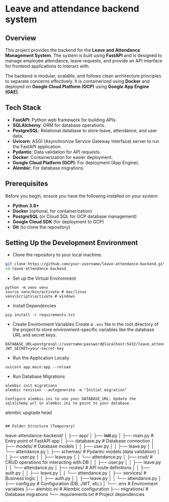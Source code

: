 # Leave and attendance backend system
## Overview
This project provides the backend for the **Leave and Attendance Management System**. The system is built using **FastAPI** and is designed to manage employee attendance, leave requests, and provide an API interface for frontend applications to interact with.

The backend is modular, scalable, and follows clean architecture principles to separate concerns effectively. It is containerized using **Docker** and deployed on **Google Cloud Platform (GCP)** using **Google App Engine (GAE)**.

## Tech Stack
- **FastAPI**: Python web framework for building APIs.
- **SQLAlchemy**: ORM for database operations.
- **PostgreSQL**: Relational database to store leave, attendance, and user data.
- **Uvicorn**: ASGI (Asynchronize Service Gateway Interface) server to run the FastAPI application.
- **Pydantic**: Data validation for API requests.
- **Docker**: Containerization for easier deployment.
- **Google Cloud Platform (GCP)**: For deployment (App Engine).
- **Alembic**: For database migrations.

## Prerequisites
Before you begin, ensure you have the following installed on your system:
- **Python 3.8+**
- **Docker** (optional, for containerization)
- **PostgreSQL** (or Cloud SQL for GCP database management)
- **Google Cloud SDK** (for deployment to GCP)
- **Git** (to clone the repository)

## Setting Up the Development Environment

- Clone the repository to your local machine:

```bash
git clone https://github.com/your-username/leave-attendance-backend.git
cd leave-attendance-backend
```

- Set up the Virtual Environment
```
python -m venv venv
source venv/bin/activate # mac/linux
venv\Scripts\activate # windows
```

- Install Dependencies
```
pip install -r requirements.txt
```

- Create Environment Variables
Create a `.env` file in the root directory of the project to store environment-specific variables like the database URL and secret keys.
```
DATABASE_URL=postgresql://username:password@localhost:5432/leave_attendance
JWT_SECRET=your-secret-key
```

- Run the Application Locally
```
uvicorn app.main:app --reload
```


- Run Database Migrations
```
alembic init migrations
alembic revision --autogenerate -m "Initial migration"

Configure alembic.ini to use your DATABASE_URL: Update the sqlalchemy.url in alembic.ini to point to your database.
```
alembic upgrade head
```

## Folder Structure (Temporary)

``` 
leave-attendance-backend/
│
├── app/
│   ├── __init__.py
│   ├── main.py                     # Entry point of FastAPI app
│   ├── database.py                  # Database connection
│   ├── models/                      # Database models
│   │   ├── user.py
│   │   ├── leave.py
│   │   └── attendance.py
│   ├── schemas/                     # Pydantic models (data validation)
│   │   ├── user.py
│   │   ├── leave.py
│   │   └── attendance.py
│   ├── crud/                        # CRUD operations for interacting with DB
│   │   ├── user.py
│   │   ├── leave.py
│   │   └── attendance.py
│   ├── routes/                      # API route definitions
│   │   ├── auth.py
│   │   ├── leave.py
│   │   └── attendance.py
│   ├── services/                    # Business logic
│   │   ├── auth.py
│   │   ├── leave.py
│   │   └── attendance.py
│   ├── config.py                    # Configuration (DB, JWT, etc.)
│   └── .env                         # Environment variables
├── alembic.ini                      # Alembic configuration
├── migrations/                      # Database migrations
└── requirements.txt                 # Project dependencies
```